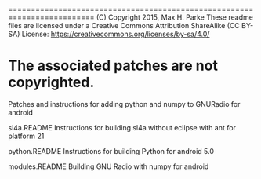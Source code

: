 
=========================================================================
   (C) Copyright 2015, Max H. Parke
   These readme files are licensed under a Creative Commons Attribution
   ShareAlike (CC BY-SA) License:
   https://creativecommons.org/licenses/by-sa/4.0/

   The associated patches are not copyrighted.
=========================================================================

Patches and instructions for adding python and numpy to GNURadio for android

sl4a.README
  Instructions for building sl4a without eclipse with ant for platform 21

python.README
  Instructions for building Python for android 5.0

modules.README
  Building GNU Radio with numpy for android
